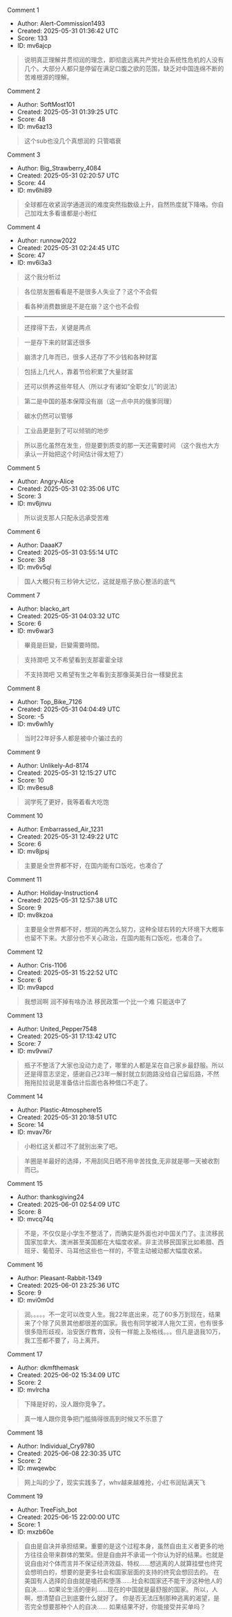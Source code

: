 Comment 1

- Author: Alert-Commission1493
- Created: 2025-05-31 01:36:42 UTC
- Score: 133
- ID: mv6ajcp

> 说明真正理解并贯彻润的理念，即彻底远离共产党社会系统性危机的人没有几个。大部分人都只是停留在满足口腹之欲的范围，缺乏对中国连绵不断的苦难根源的理解。

Comment 2

- Author: SoftMost101
- Created: 2025-05-31 01:39:25 UTC
- Score: 48
- ID: mv6az13

> 这个sub也没几个真想润的 只管唱衰

Comment 3

- Author: Big_Strawberry_4084
- Created: 2025-05-31 02:20:57 UTC
- Score: 44
- ID: mv6hi89

> 全球都在收紧润学通道润的难度突然指数级上升，自然热度就下降咯。你自己加戏太多看谁都是小粉红

Comment 4

- Author: runnow2022
- Created: 2025-05-31 02:24:45 UTC
- Score: 47
- ID: mv6i3a3

> 这个我分析过


> 各位朋友圈看看是不是很多人失业了？这个不会假

> 看各种消费数据是不是在崩？这个也不会假

> ------------------
> 还撑得下去，关键是两点

> 一是存下来的财富还很多

> 崩溃才几年而已，很多人还存了不少钱和各种财富

> 包括上几代人，靠着节俭积累了大量财富

> 还可以供养这些年轻人（所以才有诸如“全职女儿”的说法）

> 第二是中国的基本保障没有崩（这一点中共的俄爹同理）

> 碳水仍然可以管够

> 工业品更是到了可以倾销的地步

> 所以恶化虽然在发生，但是要到质变的那一天还需要时间
> （这个我也大方承认一开始把这个时间估计得太短了）

Comment 5

- Author: Angry-Alice
- Created: 2025-05-31 02:35:06 UTC
- Score: 3
- ID: mv6jnvu

> 所以说支那人只配永远承受苦难

Comment 6

- Author: DaaaK7
- Created: 2025-05-31 03:55:14 UTC
- Score: 38
- ID: mv6v5ql

> 国人大概只有三秒钟大记忆，这就是瓶子放心整活的底气

Comment 7

- Author: blacko_art
- Created: 2025-05-31 04:03:32 UTC
- Score: 6
- ID: mv6war3

> 畢竟是巨變，巨變需要時間。

> 支持潤吧 又不希望看到支那霍霍全球

> 不支持潤吧 又希望有生之年看到支那像英美日台一樣變民主

Comment 8

- Author: Top_Bike_7126
- Created: 2025-05-31 04:04:49 UTC
- Score: -5
- ID: mv6wh1y

> 当时22年好多人都是被中介骗过去的

Comment 9

- Author: Unlikely-Ad-8174
- Created: 2025-05-31 12:15:27 UTC
- Score: 10
- ID: mv8esu8

> 润学死了更好，我等着看大吃饱

Comment 10

- Author: Embarrassed_Air_1231
- Created: 2025-05-31 12:49:22 UTC
- Score: 6
- ID: mv8jpsj

> 主要是全世界都不好，在国内能有口饭吃，也凑合了

Comment 11

- Author: Holiday-Instruction4
- Created: 2025-05-31 12:57:38 UTC
- Score: 9
- ID: mv8kzoa

> 主要是全世界都不好，想润的再怎么努力，这种全球右转的大环境下大概率也留不下来。大部分也不关心政治，在国内能有口饭吃，也凑合了。

Comment 12

- Author: Cris-1106
- Created: 2025-05-31 15:22:52 UTC
- Score: 6
- ID: mv9apcd

> 我想润啊 润不掉有啥办法 移民政策一个比一个难 只能送中了

Comment 13

- Author: United_Pepper7548
- Created: 2025-05-31 17:13:42 UTC
- Score: 7
- ID: mv9vwi7

> 瓶子不整活了大家也没动力走了，哪里的人都是呆在自己家乡最舒服。所以还是得意志坚定，感谢自己23年一解封就立刻跑路没给自己留后路，不然拖拖拉拉说是准备估计后面也各种借口不走了。

Comment 14

- Author: Plastic-Atmosphere15
- Created: 2025-05-31 20:18:51 UTC
- Score: 14
- ID: mvav76r

> 小粉红这关都过不了就别出来了吧。

> 羊圈是羊最好的选择，不用刮风日晒不用辛苦找食,无非就是哪一天被收割而已。

Comment 15

- Author: thanksgiving24
- Created: 2025-06-01 02:54:09 UTC
- Score: 8
- ID: mvcq74q

> 不是，不仅仅是小学生不整活了，而确实是外面也对中国关门了。主流移民国家加拿大、澳洲甚至美国都在大幅度收紧。非主流移民国家比如希腊、西班牙、葡萄牙、马耳他这些也一样的，不管主动被动都大幅度收紧。

Comment 16

- Author: Pleasant-Rabbit-1349
- Created: 2025-06-01 23:25:36 UTC
- Score: 9
- ID: mvi0m0d

> 润。。。。。不一定可以改变人生。我22年底出来，花了60多万到现在，结果来了个除了风景其他都很差的国家。我也有同学被洋人拖欠工资，也有很多很多隐形歧视，治安医疗教育，没有一样能上及格线。。。但凡是退我10万，我工签都不要了，马上离开。

Comment 17

- Author: dkmfthemask
- Created: 2025-06-02 15:34:09 UTC
- Score: 2
- ID: mvlrcha

> 下降是好的，没人跟你竞争了。

> 真一堆人跟你竞争把门槛搞得很高到时候又不乐意了

Comment 18

- Author: Individual_Cry9780
- Created: 2025-06-08 22:30:35 UTC
- Score: 2
- ID: mwqewbc

> 网上叫的少了，现实实践多了，whv越来越难抢，小红书润贴满天飞

Comment 19

- Author: TreeFish_bot
- Created: 2025-06-15 22:00:00 UTC
- Score: 1
- ID: mxzb60e

> 自由是自决并承担结果。重要的是这个过程本身，虽然自由主义者更多的地方往往会带来群体的繁荣。但是自由并不承诺一个你认为好的结果。也就是说自由对个体而言并不保证经济效益、特权……想逃离的人就算挂壁也终究会想明白的，想要的是更多社会和国家层面的支持的终究会想回去的。 在美国有人选择的自由就是嗑药和堕落……社会和国家还不能干涉这种他人的自决…… 如果论生活的便利……现在的中国就是最舒服的国家。 所以，人啊，想清楚自己到底要什么就好了。 你是否无法压制那种逃离的渴望，是否完全想要那种个人的自决…… 如果结果不好，你能接受并买单吗？
